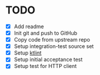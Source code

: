 # TODO

- [x] Add readme
- [x] Init git and push to GitHub
- [x] Copy code from upstream repo
- [x] Setup integration-test source set
- [x] Setup [ktlint](https://ktlint.github.io/)
- [x] Setup initial acceptance test
- [x] Setup test for HTTP client